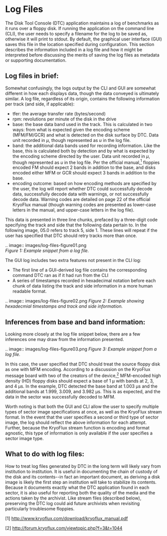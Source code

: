 # Log Files

The Disk Tool Console (DTC) application maintains a log of benchmarks as it runs over a floppy disk. If running the application on the command line (CLI), the user needs to specify a filename for the log to be saved as, otherwise it will print to stdout. By default, the graphical user interface (GUI) saves this file in the location specified during configuration. This section describes the information included in a log file and how it might be interpreted before discussing the merits of saving the log files as metadata or supporting documentation. 

## Log files in brief:

Somewhat confusingly, the logs output by the CLI and GUI are somewhat different in how each displays data, though the data conveyed is ultimately similar. A log file, regardless of its origin, contains the following information per track (and side, if applicable):

* tfer: the average transfer rate (bytes/second)
* rpm: revolutions per minute of the disk in the drive
* base: the base data band used in the track. This is calculated in two ways: from what is expected given the encoding scheme (MFM/FM/GCR) and what is detected on the disk surface by DTC. Data unit recorded in *μ*, though represented as *u* in the log file.
* band: the additional data bands used for recording information. Like the base, this is calculated both by detection and by what is expected by the encoding scheme directed by the user. Data unit recorded in *μ*, though represented as *u* in the log file. Per the official manual,<a href="#anchor1"><sup>1</sup></a> floppies encoded FM should expect 2 bands in addition to the base, and disks encoded either MFM or GCR should expect 3 bands in addition to the base. 
* encoding outcome: based on how encoding methods are specified by the user, the log will report whether DTC could successfully decode data, successfully decode data with warnings, or not successfully decode data. Warning codes are detailed on page 22 of the official KryoFlux manual (though warning codes are presented as lower-case letters in the manual, and upper-case letters in the log file).

This data is presented in three line chunks, prefaced by a three-digit code specifying the track and side that the following data pertain to. In the following image, 05.0 refers to track 5, side 1. These lines will repeat if the user has specified that DTC should retry tracks more than once.
  
.. image:: images/log-files-figure01.png  
*Figure 1: Example snippet from a log file.*

The GUI log includes two extra features not present in the CLI log:

* The first line of a GUI-derived log file contains the corresponding command DTC ran as if it had run from the CLI
* A series of timestamps recorded in hexadecimal notation before each chunk of data listing the track and side information in a more human readable format.

.. image:: images/log-files-figure02.png
*Figure 2: Example showing hexadecmial timestamps and track and side information.*

## Inferences from base and band information:

Looking more closely at the log file snippet below, there are a few inferences one may draw from the information presented.

.. image:: images/log-files-figure03.png
*Figure 3: Example snippet from a log file.*

In this case, the user specified that DTC should treat the source floppy disk as one with MFM encoding. According to a discussion on the KryoFlux message board with two of the creators of the device,<a href="#anchor2"><sup>2</sup></a> MFM-encoded high density (HD) floppy disks should expect a base of 1 μ with bands at 2, 3, and 4 μs. In the example, DTC detected the base band at 1.003 μs and the additional bands at 1.999, 3.009, and 3.982 μs. This is as expected, and the data in the sector was successfully decoded to MFM.

Worth noting is that both the GUI and CLI allow the user to specify multiple types of sector image specifications at once, as well as the KryoFlux stream format. In the event that the user specifies a second or third type of sector image, the log should reflect the above information for each attempt. Further, because the KryoFlux stream function is encoding and format agnostic, this type of information is only available if the user specifies a sector image type.

## What to do with log files:

How to treat log files generated by DTC in the long term will likely vary from institution to institution. It is useful in documenting the chain of custody of the disk and its contents--in fact an important document, as deriving a disk image is likely the first step an institution will take to stabilize its contents. Because it documents exactly what the DTC application found in each sector, it is also useful for reporting both the quality of the media and the actions taken by the archivist. Like stream files (described below), preserving the DTC log could aid future archivists when revisiting particularly troublesome floppies.
  
<a name="anchor1">[1]</a> http://www.kryoflux.com/download/kryoflux_manual.pdf

<a name="anchor2">[2]</a> http://forum.kryoflux.com/viewtopic.php?f=3&t=1044
